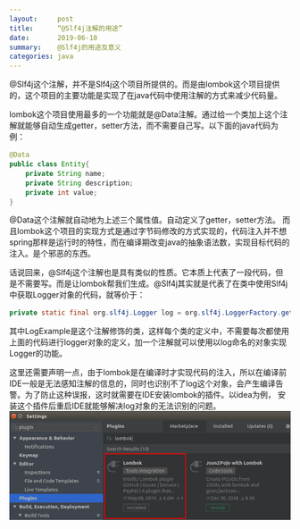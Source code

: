 ```yaml
---
layout:     post
title:      “@Slf4j注解的用途”
date:       2019-06-10
summary:    @Slf4j的用途及意义
categories: java
---
```


@Slf4j这个注解，并不是Slf4j这个项目所提供的。而是由lombok这个项目提供的，这个项目的主要功能是实现了在java代码中使用注解的方式来减少代码量。

lombok这个项目使用最多的一个功能就是@Data注解。通过给一个类加上这个注解就能够自动生成getter，setter方法，而不需要自己写。以下面的java代码为例：
```java
@Data
public class Entity{
	private String name;
	private String description;
	private int value;
}
```
@Data这个注解就自动地为上述三个属性值。自动定义了getter，setter方法。
而且lombok这个项目的实现方式是通过字节码修改的方式实现的，代码注入并不想spring那样是运行时的特性，而在编译期改变java的抽象语法数，实现目标代码的注入。是个邪恶的东西。

话说回来，@Slf4j这个注解也是具有类似的性质。它本质上代表了一段代码，但是不需要写。而是让lombok帮我们生成。@Slf4j其实就是代表了在类中使用Slf4j中获取Logger对象的代码，就等价于：
```java
private static final org.slf4j.Logger log = org.slf4j.LoggerFactory.getLogger(LogExample.class);
```
其中LogExample是这个注解修饰的类，这样每个类的定义中，不需要每次都使用上面的代码进行logger对象的定义，加一个注解就可以使用以log命名的对象实现Logger的功能。

这里还需要声明一点，由于lombok是在编译时才实现代码的注入，所以在编译前IDE一般是无法感知注解的信息的，同时也识别不了log这个对象，会产生编译告警。为了防止这种误报，这时就需要在IDE安装lombok的插件。以idea为例， 安装这个插件后重启IDE就能够解决log对象的无法识别的问题。
![](../images/2019-06-10/lombok_plugin.png)



